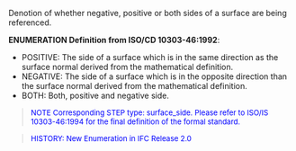 ﻿Denotion of whether negative, positive or both sides of a surface are being referenced.

**ENUMERATION Definition from ISO/CD 10303-46:1992**:

* POSITIVE: The side of a surface which is in the same direction as the surface normal derived from the mathematical definition. 
* NEGATIVE: The side of a surface which is in the opposite direction than the surface normal derived from the mathematical definition.
* BOTH: Both, positive and negative side. 

> <font size="-1" color="#0000FF">NOTE Corresponding STEP type:
		  surface_side. Please refer to ISO/IS 10303-46:1994 for the final definition of
		  the formal standard. </font>
> 


> <font size="-1" color="#0000FF">HISTORY: New Enumeration in
		IFC Release 2.0</font>